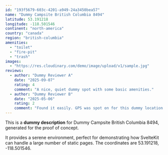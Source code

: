 ```yaml
---
id: "193f5679-603c-4201-a949-24a3450bea57"
name: "Dummy Campsite British Columbia 8494"
latitude: 53.191218
longitude: -118.501546
continent: "north-america"
country: "canada"
region: "british-columbia"
amenities:
  - "toilet"
  - "fire-pit"
  - "trash"
images:
  - "https://res.cloudinary.com/demo/image/upload/v1/sample.jpg"
reviews:
  - author: "Dummy Reviewer A"
    date: "2025-09-07"
    rating: 4
    comment: "A nice, quiet dummy spot with some basic amenities."
  - author: "Dummy Reviewer B"
    date: "2025-05-06"
    rating: 2
    comment: "Found it easily. GPS was spot on for this dummy location."
---
```


This is a **dummy description** for Dummy Campsite British Columbia 8494, generated for the proof of concept.

It provides a serene environment, perfect for demonstrating how SvelteKit can handle a large number of static pages. The coordinates are 53.191218, -118.501546.
